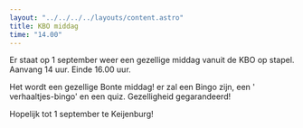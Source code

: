 ```yaml
---
layout: "../../../../layouts/content.astro"
title: KBO middag
time: "14.00"
---
```


Er staat op 1 september weer een gezellige middag vanuit de KBO op stapel.
Aanvang 14 uur.
Einde 16.00 uur.

Het wordt een gezellige Bonte middag!
er zal een Bingo zijn, een ' verhaaltjes-bingo' en een quiz.
Gezelligheid gegarandeerd!

Hopelijk tot 1 september te Keijenburg!


